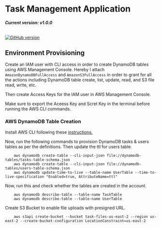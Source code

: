 # Task Management Application

###### **Current version: v1.0.0**

[![GitHub version](https://img.shields.io/badge/version-1.0.0-brightgreen.svg)](https://badge.fury.io/gh/bumuthu%2Ftask-management-app/tree/main/task-app-deployment)


## Environment Provisioning

Create an IAM user with CLI access in order to create DynamoDB tables using AWS Management Console. Hereby I attach `AmazonDynamoDBFullAccess` and `AmazonS3FullAccess` in order to grant for all the actions including DynamoDB table create, list, update, read, and S3 file read, write, etc.


Then create Access Keys for the IAM user in AWS Management Console. 

Make sure to export the Aceess Key and Scret Key in the terminal before running the AWS CLI commands.

### AWS DynamoDB Table Creation

Install AWS CLI following these [instructions.](https://docs.aws.amazon.com/cli/latest/userguide/cli-chap-getting-started.html)

Now, run the following commands to provision DynamoDB tasks & users tables as per the definitions. Then update the ttl for users table.

        aws dynamodb create-table --cli-input-json file://dynamodb-tables/tasks-table-schema.json
        aws dynamodb create-table --cli-input-json file://dynamodb-tables/users-table-schema.json
        aws dynamodb update-time-to-live --table-name UserTable --time-to-live-specification "Enabled=true, AttributeName=ttl"


Now, run this and check whether the tables are created in the account.

        aws dynamodb describe-table --table-name TaskTable
        aws dynamodb describe-table --table-name UserTable


Create S3 Bucket to enable file uploads with presigned URL.

        aws s3api create-bucket --bucket task-files-us-east-2 --region us-east-2 --create-bucket-configuration LocationConstraint=us-east-2

